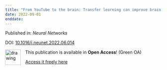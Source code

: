 ```yaml
---
title: "From YouTube to the brain: Transfer learning can improve brain-imaging predictions with deep learning"
date: 2022-09-01
enddate:
---
```


Published in: *Neural Networks*

DOI: [10.1016/j.neunet.2022.06.014](https://doi.org/10.1016/j.neunet.2022.06.014)

<img src="https://upload.wikimedia.org/wikipedia/commons/thumb/9/90/Open_Access_logo_PLoS_white_green.svg/576px-Open_Access_logo_PLoS_white_green.svg.png" alt="drawing" width="50" align="left"/> &nbsp;&nbsp;&nbsp;This publication is available in **Open Access**! (Green OA)

&nbsp;&nbsp;&nbsp;<a href="https://escholarship.mcgill.ca/downloads/f1881s061" download>Access it freely here</a>


